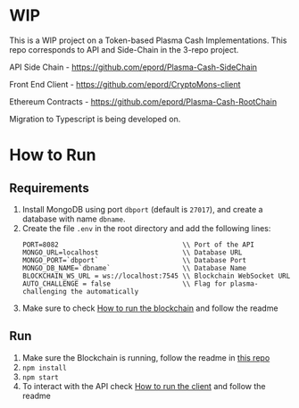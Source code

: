 # WIP
This is a WIP project on a Token-based Plasma Cash Implementations. 
This repo corresponds to API and Side-Chain in the 3-repo project.

API Side Chain     - https://github.com/epord/Plasma-Cash-SideChain

Front End Client   - https://github.com/epord/CryptoMons-client

Ethereum Contracts - https://github.com/epord/Plasma-Cash-RootChain

Migration to Typescript is being developed on.

# How to Run

## Requirements
1. Install MongoDB using port `dbport` (default is `27017`), and create a database with name `dbname`.
2. Create the file `.env` in the root directory and add the following lines:  
    ```
    PORT=8082                               \\ Port of the API
    MONGO_URL=localhost                     \\ Database URL
    MONGO_PORT=`dbport`                     \\ Database Port
    MONGO_DB_NAME=`dbname`                  \\ Database Name
    BLOCKCHAIN_WS_URL = ws://localhost:7545 \\ Blockchain WebSocket URL 
    AUTO_CHALLENGE = false                  \\ Flag for plasma-challenging the automatically
    ``` 
3. Make sure to check [How to run the blockchain](https://github.com/epord/Plasma-Cash-RootChain) and follow the readme

## Run
1. Make sure the Blockchain is running, follow the readme in  [this repo](https://github.com/epord/Plasma-Cash-RootChain)
2. `npm install`  
3. `npm start`
4. To interact with the API check [How to run the client](https://github.com/epord/CryptoMons-client) and follow the readme  

